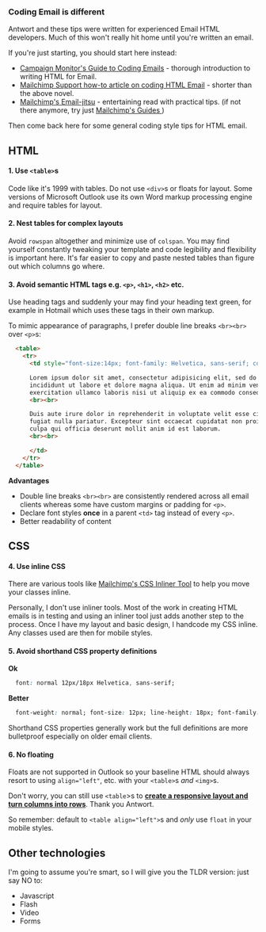 ### Coding Email is different

Antwort and these tips were written for experienced Email HTML developers. Much of this won't really hit home until you're written an email.

If you're just starting, you should start here instead:

* [Campaign Monitor's Guide to Coding Emails](http://www.campaignmonitor.com/guides/coding/) - thorough introduction to writing HTML for Email.
* [Mailchimp Support how-to article on coding HTML Email](http://kb.mailchimp.com/article/how-to-code-html-emails) - shorter than the above novel.
* [Mailchimp's Email-jitsu](http://mailchimp.com/resources/guides/email-jitsu/) - entertaining read with practical tips. (if not there anymore, try just  [Mailchimp's Guides ](http://mailchimp.com/resources/guides/) )

Then come back here for some general coding style tips for HTML email.

## HTML

#### 1. Use `<table>`s

Code like it's 1999 with tables. Do not use `<div>`s or floats for layout. Some versions of Microsoft Outlook use its own Word markup processing engine and require tables for layout.

#### 2. Nest tables for complex layouts

Avoid `rowspan` altogether and minimize use of `colspan`. You may find yourself constantly tweaking your template and code legibility and flexibility is important here. It's far easier to copy and paste nested tables than figure out which columns go where.

#### 3. Avoid semantic HTML tags e.g. `<p>`, `<h1>`, `<h2>` etc.

Use heading tags and suddenly your may find your heading text green, for example in Hotmail which uses these tags in their own markup.

To mimic appearance of paragraphs, I prefer double line breaks `<br><br>` over `<p>`s:

```html
  <table>
    <tr>
      <td style="font-size:14px; font-family: Helvetica, sans-serif; color: #333333;">

      Lorem ipsum dolor sit amet, consectetur adipisicing elit, sed do eiusmod tempor
      incididunt ut labore et dolore magna aliqua. Ut enim ad minim veniam, quis nostrud
      exercitation ullamco laboris nisi ut aliquip ex ea commodo consequat.
      <br><br>

      Duis aute irure dolor in reprehenderit in voluptate velit esse cillum dolore eu
      fugiat nulla pariatur. Excepteur sint occaecat cupidatat non proident, sunt in
      culpa qui officia deserunt mollit anim id est laborum.
      <br><br>

      </td>
    </tr>
  </table>
```

**Advantages**

* Double line breaks `<br><br>` are consistently rendered across all email clients whereas some have custom margins or padding for `<p>`.
* Declare font styles **once** in a parent `<td>` tag instead of every `<p>`.
* Better readability of content


## CSS

#### 4. Use inline CSS

There are various tools like [Mailchimp's CSS Inliner Tool](http://beaker.mailchimp.com/inline-css) to help you move your classes inline.

Personally, I don't use inliner tools. Most of the work in creating HTML emails is in testing and using an inliner tool just adds another step to the process. Once I have my layout and basic design, I handcode my CSS inline. Any classes used are then for mobile styles.


#### 5. Avoid shorthand CSS property definitions

**Ok**

```css
  font: normal 12px/18px Helvetica, sans-serif;
```

**Better**

```css
  font-weight: normal; font-size: 12px; line-height: 18px; font-family: Helvetica, sans-serif;
```

Shorthand CSS properties generally work but the full definitions are more bulletproof especially on older email clients.

#### 6. No floating

Floats are not supported in Outlook so your baseline HTML should always resort to using `align="left"`, etc. with your `<table>`s *and* `<img>`s.

Don't worry, you can still use `<table`>s to [**create a responsive layout and turn columns into rows**](https://github.com/InterNations/antwort/wiki/Transforming-Columns-to-Rows-(v0-legacy)). Thank you Antwort.

So remember: default to `<table align="left">`s and *only* use `float` in your mobile styles.


## Other technologies

I'm going to assume you're smart, so I will give you the TLDR version: just say NO to:

* Javascript
* Flash
* Video
* Forms
